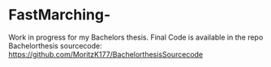 # FastMarching-
Work in progress for my Bachelors thesis. Final Code is available in the repo Bachelorthesis sourcecode:
https://github.com/MoritzK177/BachelorthesisSourcecode
